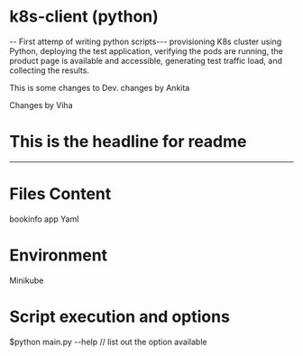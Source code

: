# k8s-client (python)
-- First attemp of writing python scripts---
provisioning K8s cluster using Python, deploying the test application, verifying the pods are running, the product page is available and accessible, generating test traffic load, and collecting the results.

This is some changes to Dev.
changes   by Ankita

Changes by Viha
# This is the headline for readme
*********************************************************
# Files Content
bookinfo app Yaml
# Environment
Minikube

# Script execution and options 
$python main.py --help    // list out the option available

